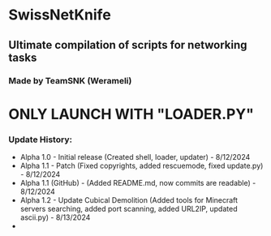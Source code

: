 # SwissNetKnife
## Ultimate compilation of scripts for networking tasks

### Made by TeamSNK (Werameli)

# ONLY LAUNCH WITH "LOADER.PY"

### Update History:
- Alpha 1.0 - Initial release (Created shell, loader, updater) - 8/12/2024
- Alpha 1.1 - Patch (Fixed copyrights, added rescuemode, fixed update.py) - 8/12/2024
- Alpha 1.1 (GitHub) - (Added README.md, now commits are readable) - 8/12/2024
- Alpha 1.2 - Update Cubical Demolition (Added tools for Minecraft servers searching, added port scanning, added URL2IP, updated ascii.py) - 8/13/2024
- 